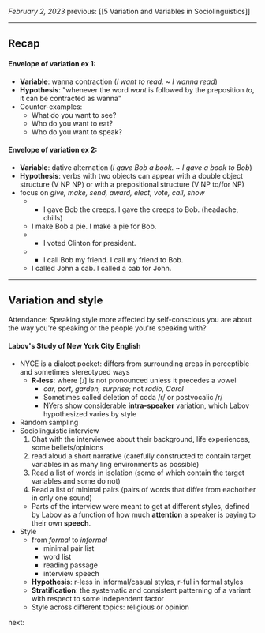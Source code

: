 *February 2, 2023*
previous: [[5 Variation and Variables in Sociolinguistics]]

---

## Recap

#### Envelope of variation ex 1:
- **Variable**: wanna contraction (*I want to read. ~ I wanna read*)
- **Hypothesis**: "whenever the word *want* is followed by the preposition *to*, it can be contracted as wanna"
- Counter-examples:
	- What do you want to see?
	- Who do you want to eat?
	- Who do you want to speak?
#### Envelope of variation ex 2:
- **Variable**: dative alternation (*I gave Bob a book. ~ I gave a book to Bob*)
- **Hypothesis**: verbs with two objects can appear with a double object structure (V NP NP) or with a prepositional structure (V NP to/for NP)
- focus on *give, make, send, award, elect, vote, call, show*
	- * I gave Bob the creeps. I gave the creeps to Bob. (headache, chills)
	- I make Bob a pie. I make a pie for Bob.
	- * I voted Clinton for president.
	- * I call Bob my friend. I call my friend to Bob.
	- I called John a cab. I called a cab for John.

---

## Variation and style

Attendance: Speaking style more affected by self-conscious you are about the way you're speaking or the people you're speaking with?

#### Labov's Study of New York City English
- NYCE is a dialect pocket: differs from surrounding areas in perceptible and sometimes stereotyped ways
	- **R-less**: where [ɹ] is not pronounced unless it precedes a vowel
		- *car, port, garden, surprise*; not *radio, Carol*
		- Sometimes called deletion of coda /r/ or postvocalic /r/
		- NYers show considerable **intra-speaker** variation, which Labov hypothesized varies by style
- Random sampling
- Sociolinguistic interview
	1. Chat with the interviewee about their background, life experiences, some beliefs/opinions
	2. read aloud a short narrative (carefully constructed to contain target variables in as many ling environments as possible)
	3. Read a list of words in isolation (some of which contain the target variables and some do not)
	4. Read a list of minimal pairs (pairs of words that differ from eachother in only one sound)
	- Parts of the interview were meant to get at different styles, defined by Labov as a function of how much **attention** a speaker is paying to their own **speech**.
- Style
	- from *formal* to *informal*
		- minimal pair list
		- word list
		- reading passage
		- interview speech
	- **Hypothesis**: r-less in informal/casual styles, r-ful in formal styles
	- **Stratification**: the systematic and consistent patterning of a variant with respect to some independent factor
	- Style across different topics: religious or opinion



next: